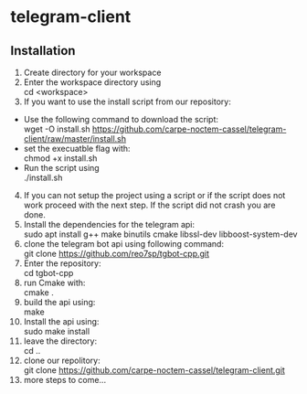 # telegram-client
## Installation
1. Create directory for your workspace
2. Enter the workspace directory using  
    cd  \<workspace\>
3. If you want to use the install script from our repository:
  * Use the following command to download the script:  
    wget -O install.sh https://github.com/carpe-noctem-cassel/telegram-client/raw/master/install.sh
  * set the execuatble flag with:  
    chmod +x install.sh
  * Run the script using  
    ./install.sh
4. If you can not setup the project using a script or if the script does not work proceed with the next step.
   If the script did not crash you are done.
5. Install the dependencies for the telegram api:  
    sudo apt install g++ make binutils cmake libssl-dev libboost-system-dev
6. clone the telegram bot api using following command:  
    git clone https://github.com/reo7sp/tgbot-cpp.git
7. Enter the repository:  
    cd tgbot-cpp
8. run Cmake with:  
    cmake .
9. build the api using:  
    make
10. Install the api using:  
    sudo make install
11. leave the directory:  
    cd ..
12. clone our repolitory:  
    git clone https://github.com/carpe-noctem-cassel/telegram-client.git
13. more steps to come...
